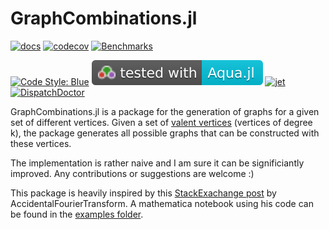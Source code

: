 # GraphCombinations.jl

[![docs](https://img.shields.io/badge/docs-online-blue.svg)](https://oameye.github.io/GraphCombinations.jl/)
[![codecov](https://codecov.io/gh/oameye/GraphCombinations.jl/branch/main/graph/badge.svg)](https://app.codecov.io/gh/oameye/GraphCombinations.jl)
[![Benchmarks](https://github.com/oameye/GraphCombinations.jl/actions/workflows/Benchmarks.yaml/badge.svg?branch=main)](https://oameye.github.io/GraphCombinations.jl/benchmarks/)

[![Code Style: Blue](https://img.shields.io/badge/blue%20style%20-%20blue-4495d1.svg)](https://github.com/JuliaDiff/BlueStyle)
[![Aqua QA](https://raw.githubusercontent.com/JuliaTesting/Aqua.jl/master/badge.svg)](https://github.com/JuliaTesting/Aqua.jl)
[![jet](https://img.shields.io/badge/%F0%9F%9B%A9%EF%B8%8F_tested_with-JET.jl-233f9a)](https://github.com/aviatesk/JET.jl)
[![DispatchDoctor](https://img.shields.io/badge/%F0%9F%A9%BA_tested_with-DispatchDoctor.jl-blue?labelColor=white)](https://github.com/MilesCranmer/DispatchDoctor.jl)


GraphCombinations.jl is a package for the generation of graphs for a given set of different vertices. Given a set of [valent vertices](https://en.wikipedia.org/wiki/Degree_%28graph_theory%29) (vertices of degree k), the package generates all possible graphs that can be constructed with these vertices.

The implementation is rather naive and I am sure it can be significiantly improved. Any contributions or suggestions are welcome :)

This package is heavily inspired by this [StackExachange post](https://mathematica.stackexchange.com/questions/170268/how-to-generate-all-feynman-diagrams-with-mathematica) by AccidentalFourierTransform. A mathematica notebook using his code can be found in the [examples folder](https://github.com/oameye/GraphCombinations.jl/tree/main/examples). 

